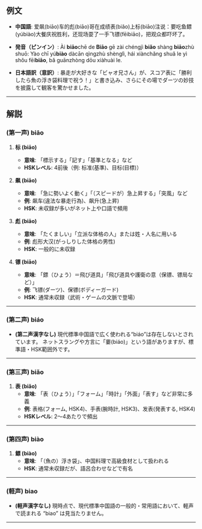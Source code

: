 ## 例文

* **中国語**:
  爱飙(biāo)车的彪(biāo)哥在成绩表(biǎo)上标(biāo)注说：要吃鱼鳔(yúbiào)大餐庆祝胜利，还现场耍了一手飞镖(fēibiāo)，把观众都吓坏了。

* **発音（ピンイン）**:
  Ài **biāo**chē de **Biāo** gē zài chéngjì **biǎo** shàng **biāo**zhù shuō:
  Yào chī yú**biào** dàcān qìngzhù shènglì,
  hái xiànchǎng shuǎ le yì shǒu fēi**biāo**,
  bǎ guānzhòng dōu xiàhuài le.

* **日本語訳（意訳）**:
  暴走が大好きな「ビャオ兄さん」が、スコア表に「勝利したら魚の浮き袋料理で祝う！」と書き込み、さらにその場でダーツの妙技を披露して観客を驚かせました。

---

## 解説
### (第一声) biāo

1. **标 (biāo)**
   - **意味**: 「標示する」「記す」「基準となる」など
   - **HSKレベル**: 4前後（例: 标准(基準)、目标(目標)）

2. **飙 (biāo)**
   - **意味**: 「急に勢いよく動く」「（スピードが）急上昇する」「突風」など
   - **例**: 飙车(違法な暴走行為)、飙升(急上昇)
   - **HSK**: 未収録が多いがネット上や口語で頻用

3. **彪 (biāo)**
   - **意味**: 「たくましい」「立派な体格の人」または姓・人名に用いる
   - **例**: 彪形大汉(がっしりした体格の男性)
   - **HSK**: 一般的に未収録

4. **镖 (biāo)**
   - **意味**: 「鏢（ひょう）＝飛び道具」「飛び道具や護衛の意（保镖、镖局など）」
   - **例**: 飞镖(ダーツ)、保镖(ボディーガード)
   - **HSK**: 通常未収録（武術・ゲームの文脈で登場）

---

### (第二声) biáo
- **(第二声漢字なし)**
  現代標準中国語で広く使われる“biáo”は存在しないとされています。
  ネットスラングや方言に「嫑(biáo)」という語がありますが、標準語・HSK範囲外です。

---

### (第三声) biǎo

1. **表 (biǎo)**
   - **意味**: 「表（ひょう）」「フォーム」「時計」「外面」「表す」など非常に多義
   - **例**: 表格(フォーム, HSK4)、手表(腕時計, HSK3)、发表(発表する, HSK4)
   - **HSKレベル**: 2〜4あたりで頻出

---

### (第四声) biào

1. **鳔 (biào)**
   - **意味**: 「（魚の）浮き袋」、中国料理で高級食材として扱われる
   - **HSK**: 通常未収録だが、語呂合わせなどで有名

---

### (軽声) biao

- **(軽声漢字なし)**
  現時点で、現代標準中国語の一般的・常用語において、軽声で読まれる “biao” は見当たりません。

---
